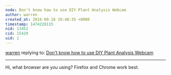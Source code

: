 ```yaml
---
node: Don't know how to use DIY Plant Analysis Webcam
author: warren
created_at: 2016-09-18 19:48:35 +0000
timestamp: 1474228115
nid: 13452
cid: 15429
uid: 1
---
```




[warren](../profile/warren) replying to: [Don't know how to use DIY Plant Analysis Webcam](../notes/Barabba33/09-16-2016/don-t-know-how-to-use-diy-plant-analysis-webcam)

----
Hi, what browser are you using? Firefox and Chrome work best. 